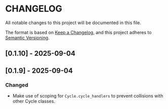 # CHANGELOG

All notable changes to this project will be documented in this file.

The format is based on [Keep a Changelog](https://keepachangelog.com/en/1.1.0/),
and this project adheres to [Semantic Versioning](https://semver.org/spec/v2.0.0.html).

## [0.1.10] - 2025-09-04

## [0.1.9] - 2025-09-04

### Changed

- Make use of scoping for `Cycle.cycle_handlers` to prevent collisions with other Cycle classes.
